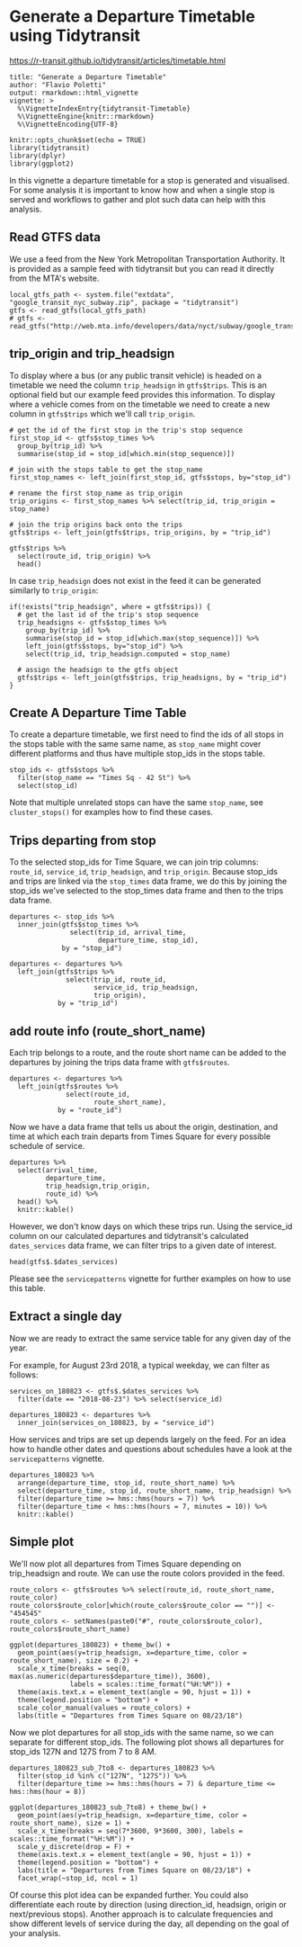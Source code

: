 # Generate a Departure Timetable using Tidytransit

https://r-transit.github.io/tidytransit/articles/timetable.html

```
title: "Generate a Departure Timetable"
author: "Flavio Poletti"
output: rmarkdown::html_vignette
vignette: >
  %\VignetteIndexEntry{tidytransit-Timetable}
  %\VignetteEngine{knitr::rmarkdown}
  %\VignetteEncoding{UTF-8}
```

```{r setup, include=FALSE}
knitr::opts_chunk$set(echo = TRUE)
library(tidytransit)
library(dplyr)
library(ggplot2)
```

In this vignette a departure timetable for a stop is generated and visualised. For some 
analysis it is important to know how and when a single stop is served and workflows to
gather and plot such data can help with this analysis.

## Read GTFS data

We use a feed from the New York Metropolitan Transportation Authority. It is provided as a 
sample feed with tidytransit but you can read it directly from the MTA's website. 

```{r}
local_gtfs_path <- system.file("extdata", "google_transit_nyc_subway.zip", package = "tidytransit")
gtfs <- read_gtfs(local_gtfs_path)
# gtfs <- read_gtfs("http://web.mta.info/developers/data/nyct/subway/google_transit.zip")
```

## trip_origin and trip_headsign

To display where a bus (or any public transit vehicle) is headed on a timetable we need the 
column `trip_headsign` in `gtfs$trips`. This is an optional field but our example feed 
provides this information. To display where a vehicle comes from on the timetable we need to 
create a new column in `gtfs$trips` which we'll call `trip_origin`.

```{r}
# get the id of the first stop in the trip's stop sequence
first_stop_id <- gtfs$stop_times %>% 
  group_by(trip_id) %>% 
  summarise(stop_id = stop_id[which.min(stop_sequence)])

# join with the stops table to get the stop_name
first_stop_names <- left_join(first_stop_id, gtfs$stops, by="stop_id")

# rename the first stop_name as trip_origin
trip_origins <- first_stop_names %>% select(trip_id, trip_origin = stop_name)

# join the trip origins back onto the trips
gtfs$trips <- left_join(gtfs$trips, trip_origins, by = "trip_id")
```

```{r}
gtfs$trips %>%
  select(route_id, trip_origin) %>%
  head()
```

In case `trip_headsign` does not exist in the feed it can be generated similarly to 
`trip_origin`:

```{r}
if(!exists("trip_headsign", where = gtfs$trips)) {
  # get the last id of the trip's stop sequence
  trip_headsigns <- gtfs$stop_times %>% 
    group_by(trip_id) %>% 
    summarise(stop_id = stop_id[which.max(stop_sequence)]) %>% 
    left_join(gtfs$stops, by="stop_id") %>%
    select(trip_id, trip_headsign.computed = stop_name)

  # assign the headsign to the gtfs object 
  gtfs$trips <- left_join(gtfs$trips, trip_headsigns, by = "trip_id")
}
```

## Create A Departure Time Table

To create a departure timetable, we first need to find the ids of all stops in the stops 
table with the same same name, as `stop_name` might cover different platforms and thus have 
multiple stop_ids in the stops table. 

```{r}
stop_ids <- gtfs$stops %>% 
  filter(stop_name == "Times Sq - 42 St") %>% 
  select(stop_id)
```

Note that multiple unrelated stops can have the same `stop_name`, see `cluster_stops()` 
for examples how to find these cases.

## Trips departing from stop 

To the selected stop_ids for Time Square, we can join trip columns: `route_id`, `service_id`, 
`trip_headsign`, and `trip_origin`. Because stop_ids and trips are linked via the `stop_times` 
data frame, we do this by joining the stop_ids we've selected to the stop_times data frame and 
then to the trips data frame. 

```{r}
departures <- stop_ids %>% 
  inner_join(gtfs$stop_times %>% 
               select(trip_id, arrival_time, 
                      departure_time, stop_id), 
             by = "stop_id")

departures <- departures %>% 
  left_join(gtfs$trips %>% 
              select(trip_id, route_id, 
                     service_id, trip_headsign, 
                     trip_origin), 
            by = "trip_id") 
```

## add route info (route_short_name)

Each trip belongs to a route, and the route short name can be added to the departures by 
joining the trips data frame with `gtfs$routes`.

```{r}
departures <- departures %>% 
  left_join(gtfs$routes %>% 
              select(route_id, 
                     route_short_name), 
            by = "route_id")
```

Now we have a data frame that tells us about the origin, destination, and time at which 
each train departs from Times Square for every possible schedule of service. 

```{r}
departures %>% 
  select(arrival_time,
         departure_time,
         trip_headsign,trip_origin,
         route_id) %>%
  head() %>%
  knitr::kable()
```

However, we don't know days on which these trips run. Using the service_id column on our 
calculated departures and tidytransit's calculated `dates_services` data frame, we can 
filter trips to a given date of interest.

```{r}
head(gtfs$.$dates_services)
```

Please see the `servicepatterns` vignette for further examples on how to use this table.

## Extract a single day 

Now we are ready to extract the same service table for any given day of the year. 

For example, for August 23rd 2018, a typical weekday, we can filter as follows: 

```{r fig.width=8, fig.height=12}
services_on_180823 <- gtfs$.$dates_services %>% 
  filter(date == "2018-08-23") %>% select(service_id)

departures_180823 <- departures %>% 
  inner_join(services_on_180823, by = "service_id")
```

How services and trips are set up depends largely on the feed. For an idea how to handle 
other dates and questions about schedules have a look at the `servicepatterns` vignette. 

```{r}
departures_180823 %>%
  arrange(departure_time, stop_id, route_short_name) %>% 
  select(departure_time, stop_id, route_short_name, trip_headsign) %>% 
  filter(departure_time >= hms::hms(hours = 7)) %>% 
  filter(departure_time < hms::hms(hours = 7, minutes = 10)) %>% 
  knitr::kable()
```

## Simple plot

We'll now plot all departures from Times Square depending on trip_headsign and route. We can
use the route colors provided in the feed.

```{r fig.width=8, fig.height=6}
route_colors <- gtfs$routes %>% select(route_id, route_short_name, route_color)
route_colors$route_color[which(route_colors$route_color == "")] <- "454545"
route_colors <- setNames(paste0("#", route_colors$route_color), route_colors$route_short_name)

ggplot(departures_180823) + theme_bw() +
  geom_point(aes(y=trip_headsign, x=departure_time, color = route_short_name), size = 0.2) +
  scale_x_time(breaks = seq(0, max(as.numeric(departures$departure_time)), 3600), 
               labels = scales::time_format("%H:%M")) +
  theme(axis.text.x = element_text(angle = 90, hjust = 1)) +
  theme(legend.position = "bottom") +
  scale_color_manual(values = route_colors) +
  labs(title = "Departures from Times Square on 08/23/18")
```

Now we plot departures for all stop_ids with the same name, so we can separate for different
stop_ids. The following plot shows all departures for stop_ids 127N and 127S from 7 to 8 AM.

```{r fig.width=6, fig.height=6}
departures_180823_sub_7to8 <- departures_180823 %>% 
  filter(stop_id %in% c("127N", "127S")) %>% 
  filter(departure_time >= hms::hms(hours = 7) & departure_time <= hms::hms(hour = 8))

ggplot(departures_180823_sub_7to8) + theme_bw() +
  geom_point(aes(y=trip_headsign, x=departure_time, color = route_short_name), size = 1) +
  scale_x_time(breaks = seq(7*3600, 9*3600, 300), labels = scales::time_format("%H:%M")) +
  scale_y_discrete(drop = F) +
  theme(axis.text.x = element_text(angle = 90, hjust = 1)) +
  theme(legend.position = "bottom") +
  labs(title = "Departures from Times Square on 08/23/18") +
  facet_wrap(~stop_id, ncol = 1)
```

Of course this plot idea can be expanded further. You could also differentiate each route by
direction (using direction_id, headsign, origin or next/previous stops). Another approach is 
to calculate frequencies and show different levels of service during the day, all depending 
on the goal of your analysis.

